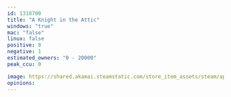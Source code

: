 ```yaml
---
id: 1318700
title: "A Knight in the Attic"
windows: "true"
mac: "false"
linux: false
positive: 8
negative: 1
estimated_owners: "0 - 20000"
peak_ccu: 0

image: https://shared.akamai.steamstatic.com/store_item_assets/steam/apps/1318700/header.jpg?t=1681406114
opinions:
---
```

